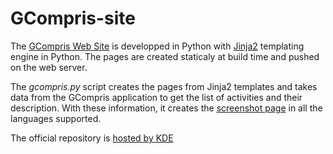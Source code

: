 GCompris-site
=============

The [GCompris Web Site](http://gcompris.net) is developped in Python
with [Jinja2](http://jinja.pocoo.org/docs/dev/) templating engine in
Python. The pages are created staticaly at build time and pushed on
the web server.

The *gcompris.py* script creates the pages from Jinja2 templates and
takes data from the GCompris application to get the list of activities
and their description. With these information, it creates the
[screenshot page](http://gcompris.net/screenshots-en.html) in all the
languages supported.

The official repository is [hosted by
KDE](http://quickgit.kde.org/?p=websites%2Fgcompris-net.git)
